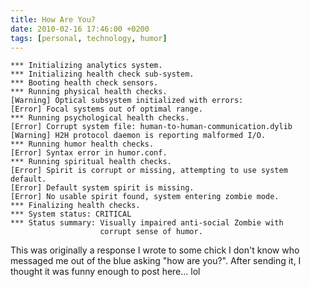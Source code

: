 ```yaml
---
title: How Are You?
date: 2010-02-16 17:46:00 +0200
tags: [personal, technology, humor]
---
```


    *** Initializing analytics system.
    *** Initializing health check sub-system.
    *** Booting health check sensors.
    *** Running physical health checks.
    [Warning] Optical subsystem initialized with errors:
    [Error] Focal systems out of optimal range.
    *** Running psychological health checks.
    [Error] Corrupt system file: human-to-human-communication.dylib
    [Warning] H2H protocol daemon is reporting malformed I/O.
    *** Running humor health checks.
    [Error] Syntax error in humor.conf.
    *** Running spiritual health checks.
    [Error] Spirit is corrupt or missing, attempting to use system default.
    [Error] Default system spirit is missing.
    [Error] No usable spirit found, system entering zombie mode.
    *** Finalizing health checks.
    *** System status: CRITICAL
    *** Status summary: Visually impaired anti-social Zombie with
                        corrupt sense of humor.

This was originally a response I wrote to some chick I don't know who messaged me out of the blue asking "how are you?". After sending it, I thought it was funny enough to post here... lol
